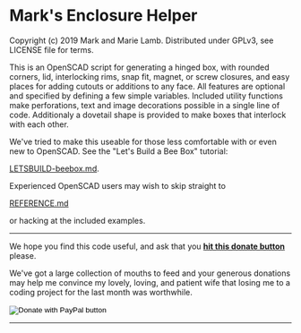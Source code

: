 # Mark's Enclosure Helper 

   Copyright (c) 2019 Mark and Marie Lamb. Distributed under GPLv3, see LICENSE file for terms.

This is an OpenSCAD script for generating a hinged box, with rounded
corners, lid, interlocking rims, snap fit, magnet, or screw closures,
and easy places for adding cutouts or additions to any face. All
features are optional and specified by defining a few simple
variables. Included utility functions make perforations, text and
image decorations possible in a single line of code. Additionaly a
dovetail shape is provided to make boxes that interlock with each
other.

We've tried to make this useable for those less comfortable with or even
new to OpenSCAD. See the "Let's Build a Bee Box" tutorial:

[LETSBUILD-beebox.md](LETSBUILD-beebox.md).

Experienced OpenSCAD users may wish to skip straight to

[REFERENCE.md](REFERENCE.md)

or hacking at the included examples.


------------------------------

We hope you find this code useful, and ask that you **[hit this donate
button](https://www.paypal.com/cgi-bin/webscr?cmd=_s-xclick&hosted_button_id=J3AY8SM43A2DA&source=url)**
please.

We've got a large collection of mouths to feed and your generous
donations may help me convince my lovely, loving, and patient wife
that losing me to a coding project for the last month was
worthwhile. 

<form action="https://www.paypal.com/cgi-bin/webscr" method="post" target="_top">
<input type="hidden" name="cmd" value="_s-xclick" />
<input type="hidden" name="hosted_button_id" value="J3AY8SM43A2DA" />
<input type="image" src="https://www.paypalobjects.com/en_US/i/btn/btn_donateCC_LG.gif" border="0" name="submit" title="PayPal - The safer, easier way to pay online!" alt="Donate with PayPal button" />
<img alt="" border="0" src="https://www.paypal.com/en_US/i/scr/pixel.gif" width="1" height="1" />
</form>

-------------------------------



